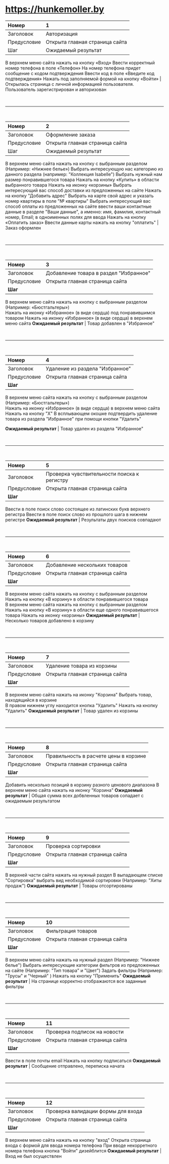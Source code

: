# https://hunkemoller.by #
Номер | 1
:--- | :---
Заголовок | Авторизация
Предусловие | Открыта главная страница сайта 
Шаг | Ожидаемый результат
В верхнем меню сайта нажать на кнопку «Вход» 
Ввести корректный номер телефона в поле «Телефон» 
На номер телефона придет сообщение с кодом подтверждения
Ввести код в поле «Введите код подтверждения»
Нажать под заполняемой формой на кнопку «Войти» | Открылась страница с личной информацией пользователя. Пользователь зарегистрирован и авторизован

<br>

---

<br>

Номер | 2
:--- | :---
Заголовок | Оформление заказа
Предусловие | Открыта главная страница сайта
Шаг | Ожидаемый результат
В верхнем меню сайта нажать на кнопку с выбранным разделом (Например: «Нижнее белье») 
Выбрать интересующую нас категорию из данного раздела 
(например: "Коллекция Isabelle")
Выбрать нужный нам размер понравившегося товара
Нажать на кнопку «Купить» в области выбранного товара 
Нажать на иконку «корзины»
Выбрать интересующий вас способ доставки из предложенных на сайте
Нажать на кнопку "Добавить адрес"
Выбрать на карте свой адрес и указать номер квартиры в поле "№ квартиры"
Выбрать интересующий вас способ оплаты из предложенных на сайте
ввести ваши контактные данные в разделе "Ваши данные", а именно: имя, фамилия, контактный номер, Email; в одноименных полях для ввода
Нажать на кнопку «Оплатить заказ» 
Ввести данные карты
нажать на кнопку "оплатить" | Заказ оформлен

<br>

---

<br>

Номер	| 3
:--- | :---
Заголовок |	Добавление товара в раздел "Избранное"
Предусловие |	Открыта главная страница сайта
**Шаг**	| 
В верхнем меню сайта нажать на кнопку с выбранным разделом (Например: «Бюстгальтеры»)		
Нажать на иконку «Избранное» (в виде сердца) под понравившимся товаром
Нажать на иконку «Избранное» (в виде сердца) в верхнем меню сайта
**Ожидаемый результат** | Товар добавлен в "Избранное"

<br>

---

<br>

Номер	| 4
:--- | :---
Заголовок |	Удаление из раздела "Избранное"
Предусловие |	Открыта главная страница сайта
**Шаг**	|
В верхнем меню сайта нажать на кнопку с выбранным разделом (Например: «Бюстгальтеры»)		
Нажать на иконку «Избранное» (в виде сердца) в верхнем меню сайта
Нажать на кнопку "Х" 
В всплывающем окошке подтвердить удаление товара из раздела "Избранное"  при помощи кнопки "Удалить"

 **Ожидаемый результат** | Товар удален из раздела "Избранное" 
 
 <br>

---

<br>

Номер	| 5
:--- | :---
Заголовок |	Проверка чувствительности поиска к регистру
Предусловие |	Открыта главная страница сайта
**Шаг**	|
Ввести в поле поиск слово состоящее из латинских букв верхнего регистра
Ввести в поле поиск слово из прошлого шага в нижнем регистре 
 **Ожидаемый результат** | Результаты двух поисков совпадают
 
<br>

---

<br>
 
 Номер	| 6
:--- | :---
Заголовок |	Добавление нескольких товаров
Предусловие |	Открыта главная страница сайта
**Шаг**	| 
В верхнем меню сайта нажать на кнопку с выбранным разделом 
Нажать на кнопку «В корзину» в области понравившегося товара	
В верхнем меню сайта нажать на кнопку с выбранным разделом
Нажать на кнопку «В корзину» в области еще одного понравившегося товара	
Нажать на иконку «корзины»
**Ожидаемый результат** |  Несколько товаров добавлено в корзину

<br>

---

<br>

Номер	| 7
:--- | :---
Заголовок |	Удаление товара из корзины
Предусловие |	Открыта главная страница сайта
**Шаг**	| 
В верхнем меню сайта нажать на иконку "Корзина"
Выбрать товар, находящийся в корзине	
В правом нижнем углу находится кнопка "Удалить"
Нажать на кнопку "Удалить"
**Ожидаемый результат** |  Товар удален из корзины

<br>

---

<br>

Номер	| 8
:--- | :---
Заголовок |	Правильность в расчете цены в корзине
Предусловие |	Открыта главная страница сайта
**Шаг**	| 
Добавить несколько позиций в корзину разного ценового диапазона
В верхнем меню сайта нажать на иконку "Корзина"
**Ожидаемый результат** |  Общая сумма всех добвленных товаров сопадает с ожидаемым результатом 

<br>

---

<br>

Номер	| 9
:--- | :---
Заголовок |	Проверка сортировки
Предусловие |	Открыта главная страница сайта
**Шаг**	| 
В верхней части  сайта нажать на нужный раздел 
В выпадающем списке "Сортировка" выбрать вид необходимой сортировки (Например: "Хиты продаж")
**Ожидаемый результат** | Товары отсортированы

<br>

---

<br>

Номер	| 10
:--- | :---
Заголовок |	Фильтрация товаров
Предусловие |	Открыта главная страница сайта
**Шаг**	| 
В верхнем меню сайта нажать на нужный раздел (Например: "Нижнее белье")
Выбрать интересующие категории фильтров из предложенных на сайте (Например: "Тип товара" и "Цвет")
Задать фильтры (Например: "Трусы" и "Черный" )
Нажать на кнопку "Применить" 
**Ожидаемый результат** | На странице корректно отображаются все заданные фильтры

<br>

---

<br>

Номер	| 11
:--- | :---
Заголовок |	Проверка подписок на новости
Предусловие |	Открыта главная страница сайта
**Шаг**	| 
Ввести в поле почты email
Нажать на кнопку подписаться
**Ожидаемый результат** | Сообщение отправлено, переписка начата

<br>

---

<br>

Номер	| 12
:--- | :---
Заголовок |	Проверка валидации формы для входа
Предусловие |	Открыта главная страница сайта
**Шаг**	| 
В верхнем меню сайта нажать на кнопку "вход"
Открыта страница входа с формой для ввода номера телефона 
При вводе некорретного номера телефона кнопка "Войти" дизейблится
**Ожидаемый результат** | Вход не был осуществлен 




 
 





